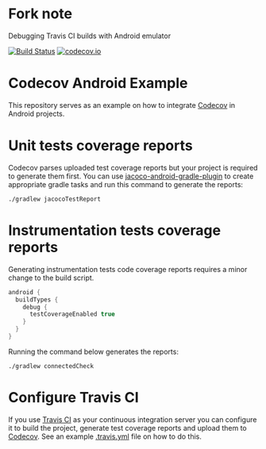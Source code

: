# Fork note
Debugging Travis CI builds with Android emulator
  
[![Build Status](https://travis-ci.org/intari/example-android.svg?branch=master)](https://travis-ci.org/intari/example-android)
[![codecov.io](https://codecov.io/github/intari/example-android/coverage.svg?branch=master)](https://codecov.io/github/intari/example-android?branch=master)
# Codecov Android Example

This repository serves as an example on how to integrate [Codecov](https://codecov.io) in Android
projects.

# Unit tests coverage reports

Codecov parses uploaded test coverage reports but your project is required to generate them first.
You can use [jacoco-android-gradle-plugin](https://github.com/arturdm/jacoco-android-gradle-plugin)
to create appropriate gradle tasks and run this command to generate the reports:

```
./gradlew jacocoTestReport
```

# Instrumentation tests coverage reports

Generating instrumentation tests code coverage reports requires a minor change to the build script.

```groovy
android {
  buildTypes {
    debug {
      testCoverageEnabled true
    }
  }
}
```

Running the command below generates the reports: 

```
./gradlew connectedCheck
```

# Configure Travis CI

If you use [Travis CI](https://travis-ci.org) as your continuous integration server you can
configure it to build the project, generate test coverage reports and upload them to
[Codecov](https://codecov.io). See an example [.travis.yml](.travis.yml) file on how to do this.
